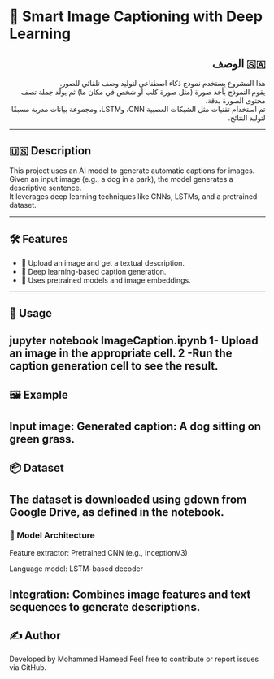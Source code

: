 
# 🧠 Smart Image Captioning with Deep Learning

## <div dir="rtl">🇸🇦 الوصف</div>

<div dir="rtl">

هذا المشروع يستخدم نموذج ذكاء اصطناعي لتوليد وصف تلقائي للصور.  
يقوم النموذج بأخذ صورة (مثل صورة كلب أو شخص في مكان ما) ثم يولّد جملة تصف محتوى الصورة بدقة.  
تم استخدام تقنيات مثل الشبكات العصبية CNN، وLSTM، ومجموعة بيانات مدربة مسبقًا لتوليد النتائج.

</div>

---

## 🇺🇸 Description

This project uses an AI model to generate automatic captions for images.  
Given an input image (e.g., a dog in a park), the model generates a descriptive sentence.  
It leverages deep learning techniques like CNNs, LSTMs, and a pretrained dataset.

---

## 🛠️ Features

- 📸 Upload an image and get a textual description.
- 🤖 Deep learning-based caption generation.
- 🧰 Uses pretrained models and image embeddings.

---

## 🚀 Usage
jupyter notebook ImageCaption.ipynb
1- Upload an image in the appropriate cell.
2 -Run the caption generation cell to see the result.
---
## 🖼️ Example
Input image:
Generated caption:
A dog sitting on green grass.
---
## 📦 Dataset
The dataset is downloaded using gdown from Google Drive, as defined in the notebook.
---
### 🧠 Model Architecture
Feature extractor: Pretrained CNN (e.g., InceptionV3)

Language model: LSTM-based decoder

Integration: Combines image features and text sequences to generate descriptions.
---
## ✍️ Author
Developed by Mohammed Hameed
Feel free to contribute or report issues via GitHub.
